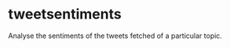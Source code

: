 tweetsentiments
===============

Analyse the sentiments of the tweets fetched of a particular topic. 
